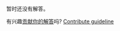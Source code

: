 
暂时还没有解答。

有兴趣[贡献你的解答](https://github.com/BFEdev/BFE.dev-solutions/blob/main/react-quiz/react-re-render-4_zh.md)吗? [Contribute guideline](https://github.com/BFEdev/BFE.dev-solutions#how-to-contribute)
